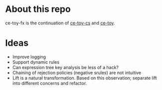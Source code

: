 # About this repo

ce-toy-fx is the continuation of [ce-toy-cs](https://github.com/codecontemplator/ce-toy-cs) and [ce-toy](https://github.com/codecontemplator/ce-toy).

# Ideas

* Improve logging
* Support dynamic rules 
* Can expression tree key analysis be less of a hack?
* Chaining of rejection policies (negative srules) are not intuitive
* Lift is a natural transformation. Based on this observation; separate lift into different concerns and refactor.